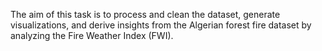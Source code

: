 The aim of this task is to process and clean the dataset, generate visualizations, and derive insights from the Algerian forest fire dataset by analyzing the Fire Weather Index (FWI). 